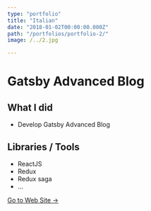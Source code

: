 ```yaml
---
type: "portfolio"
title: "Italian"
date: "2018-01-02T00:00:00.000Z"
path: "/portfolios/portfolio-2/"
image: /../2.jpg

---
```


# Gatsby Advanced Blog

## What I did
- Develop Gatsby Advanced Blog

## Libraries / Tools
- ReactJS
- Redux
- Redux saga
- ...

[Go to Web Site →](https://github.com/wonism/gatsby-advanced-blog)
